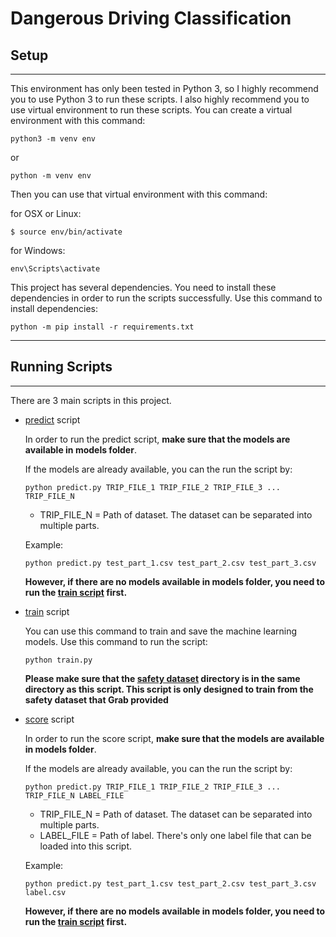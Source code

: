 # Dangerous Driving Classification

## Setup
****
This environment has only been tested in Python 3, so I highly recommend you to use Python 3 to run these scripts. I also highly recommend you to use virtual environment to run these scripts. You can create a virtual environment with this command:

```
python3 -m venv env
```
or 
```
python -m venv env
```

Then you can use that virtual environment with this command:

for OSX or Linux:
```
$ source env/bin/activate
```

for Windows:
```
env\Scripts\activate
```

This project has several dependencies. You need to install these dependencies in order to run the scripts successfully. Use this command to install dependencies:
```
python -m pip install -r requirements.txt
```

****
## Running Scripts
***

There are 3 main scripts in this project.

- [predict](predict.py) script

    In order to run the predict script, **make sure that the models are available in models folder**. 
    
    If the models are already available, you can the run the script by:
    ```
    python predict.py TRIP_FILE_1 TRIP_FILE_2 TRIP_FILE_3 ... TRIP_FILE_N
    ```
    - TRIP_FILE_N = Path of dataset. The dataset can be separated into multiple parts.

    Example:
    ```
    python predict.py test_part_1.csv test_part_2.csv test_part_3.csv
    ```

    **However, if there are no models available in models folder, you need to run the [train script](train.py) first.**

- [train](train.py) script

    You can use this command to train and save the machine learning models. Use this command to run the script:

    ```
    python train.py
    ```
    **Please make sure that the [safety dataset](https://www.aiforsea.com/safety) directory is in the same directory as this script. This script is only designed to train from the safety dataset that Grab provided**

- [score](score.py) script

    In order to run the score script, **make sure that the models are available in models folder**. 
    
    If the models are already available, you can the run the script by:
    ```
    python predict.py TRIP_FILE_1 TRIP_FILE_2 TRIP_FILE_3 ... TRIP_FILE_N LABEL_FILE
    ```
    - TRIP_FILE_N = Path of dataset. The dataset can be separated into multiple parts.
    - LABEL_FILE = Path of label. There's only one label file that can be loaded into this script.

    Example:
    ```
    python predict.py test_part_1.csv test_part_2.csv test_part_3.csv label.csv
    ```

    **However, if there are no models available in models folder, you need to run the [train script](train.py) first.**